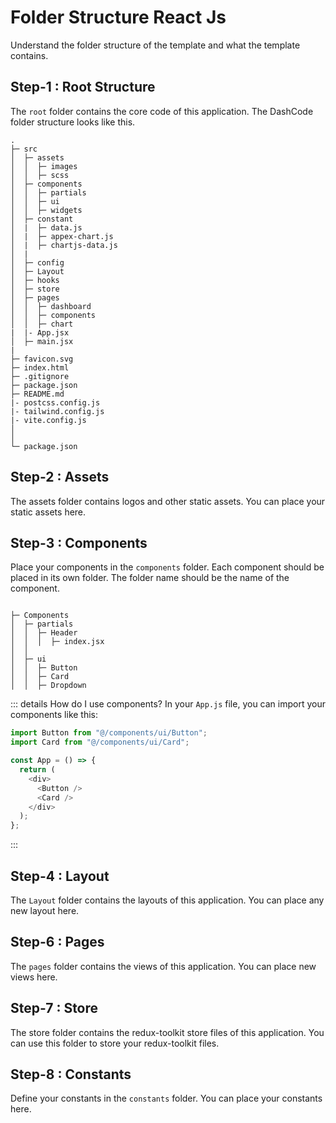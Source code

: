 # Folder Structure React Js

Understand the folder structure of the template and what the template contains.

## Step-1 : Root Structure

The `root` folder contains the core code of this application. The DashCode folder structure looks like this.

```
.
├─ src
│  ├─ assets
│  │  ├─ images
│  │  ├─ scss
│  ├─ components
│  │  ├─ partials
│  │  ├─ ui
│  │  ├─ widgets
│  ├─ constant
│  |  ├─ data.js
│  |  ├─ appex-chart.js
│  |  ├─ chartjs-data.js
│  |
│  ├─ config
│  ├─ Layout
│  ├─ hooks
│  ├─ store
│  ├─ pages
│  │  ├─ dashboard
│  │  ├─ components
│  │  ├─ chart
|  |- App.jsx
│  ├─ main.jsx
|
├─ favicon.svg
├─ index.html
├─ .gitignore
├─ package.json
├─ README.md
|- postcss.config.js
|- tailwind.config.js
|- vite.config.js
│
│
└─ package.json
```

## Step-2 : Assets

The assets folder contains logos and other static assets. You can place your static assets here.

## Step-3 : Components

Place your components in the `components` folder. Each component should be placed in its own folder. The folder name should be the name of the component.

```

├─ Components
│  ├─ partials
│  │  ├─ Header
│  │  │  ├─ index.jsx
│  │
│  ├─ ui
│  │  ├─ Button
│  │  ├─ Card
│  │  ├─ Dropdown
```

::: details How do I use components?
In your `App.js` file, you can import your components like this:

```js
import Button from "@/components/ui/Button";
import Card from "@/components/ui/Card";

const App = () => {
  return (
    <div>
      <Button />
      <Card />
    </div>
  );
};
```

:::

## Step-4 : Layout

The `Layout` folder contains the layouts of this application. You can place any new layout here.

## Step-6 : Pages

The `pages` folder contains the views of this application. You can place new views here.

## Step-7 : Store

The store folder contains the redux-toolkit store files of this application. You can use this folder to store your redux-toolkit files.

## Step-8 : Constants

Define your constants in the `constants` folder. You can place your constants here.

